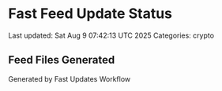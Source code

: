 # Fast Feed Update Status
Last updated: Sat Aug  9 07:42:13 UTC 2025
Categories: crypto

## Feed Files Generated

Generated by Fast Updates Workflow
